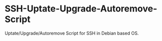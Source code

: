 # SSH-Uptate-Upgrade-Autoremove-Script
Uptate/Upgrade/Autoremove Script for SSH in Debian based OS.
